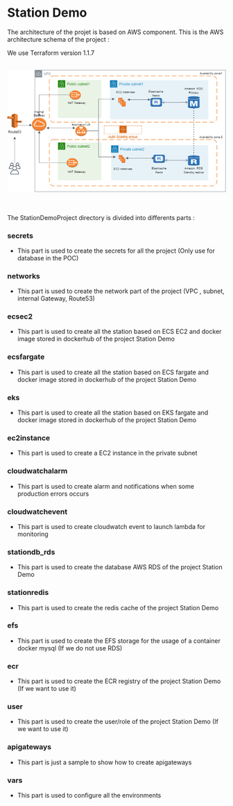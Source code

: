 # Station Demo

The architecture of the projet is based on AWS component. This is the AWS architecture schema of the project : <br/>

We use Terraform version 1.1.7
<br/><br/>


![picture](./schemaArchitectureAWS.png)
<br/><br/><br/>


The StationDemoProject directory is divided into differents parts :

### secrets 

 - This part is used to create the secrets for all the project (Only use for database in the POC)

### networks

 - This part is used to create the network part of the project (VPC , subnet, internal Gateway, Route53)

### ecsec2
  
 - This part is used to create all the station based on ECS EC2 and docker image stored in dockerhub of the project Station Demo 

### ecsfargate
  
 - This part is used to create all the station based on ECS fargate and docker image stored in dockerhub of the project Station Demo
 
### eks 
  
 - This part is used to create all the station based on EKS fargate and docker image stored in dockerhub of the project Station Demo
 
### ec2instance 
  
 - This part is used to create a EC2 instance in the private subnet
 
### cloudwatchalarm 
  
 - This part is used to create alarm and notifications when some production errors occurs

### cloudwatchevent 
  
 - This part is used to create cloudwatch event to launch lambda for monitoring

### stationdb_rds
  
 - This part is used to create the database AWS RDS of the project Station Demo

### stationredis
  
 - This part is used to create the redis cache of the project Station Demo

### efs 
  
 - This part is used to create the EFS storage for the usage of a container docker mysql (If we do not use RDS)

### ecr
  
 - This part is used to create the ECR registry of the project Station Demo (If we want to use it)

### user 
  
 - This part is used to create the user/role of the project Station Demo (If we want to use it)

### apigateways
  
 - This part is just a sample to show how to create apigateways

### vars
  
 - This part is used to configure all the environments





